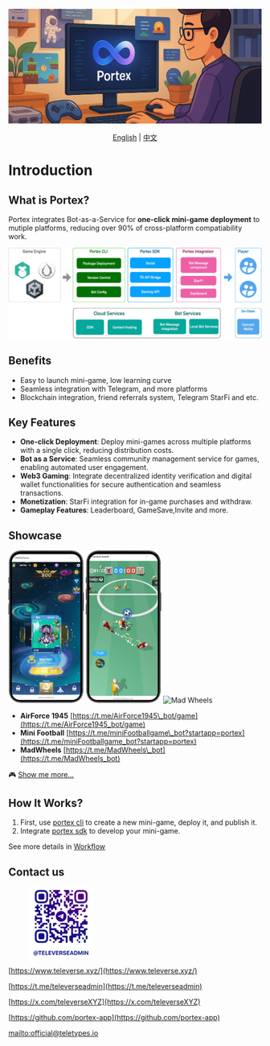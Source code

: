 ![Portex Welcome](en/.gitbook/assets/portex_welcome.jpg)

<div align="center">
  <a href="https://portex-app.gitbook.io/portex-docs" target="_blank">English</a> | <a href="https://portex-app.gitbook.io/portex-docs/cn" target="_blank">中文</a>
</div>

# Introduction

## What is Portex?

Portex integrates Bot-as-a-Service for **one-click mini-game deployment** to mutiple platforms, reducing over 90% of cross-platform compatiability work.

![Portex infra](en/assets/portex.png)

## Benefits

* Easy to launch mini-game, low learning curve
* Seamless integration with Telegram, and more platforms
* Blockchain integration, friend referrals system, Telegram StarFi and etc. 


## Key Features

* **One-click Deployment**: Deploy mini-games across multiple platforms with a single click, reducing distribution costs.
* **Bot as a Service**: Seamless community management service for games, enabling automated user engagement.
* **Web3 Gaming**: Integrate decentralized identity verification and digital wallet functionalities for secure authentication and seamless transactions.
* **Monetization**: StarFi integration for in-game purchases and withdraw.
* **Gameplay Features**: Leaderboard, GameSave,Invite and more. 

## Showcase

<img src="en/.gitbook/assets/AirForce.png" alt="AirForce 1945" width="150"> <img src="en/.gitbook/assets/mini%20football.png" alt="Mini Football Game" width="150"> <img src="en/.gitbook/assets/car.avif" alt="Mad Wheels" width="150">

* **AirForce 1945** [https://t.me/AirForce1945\_bot/game](https://t.me/AirForce1945_bot/game)
* **Mini Football** [https://t.me/miniFootballgame\_bot?startapp=portex](https://t.me/miniFootballgame_bot?startapp=portex)
* **MadWheels** [https://t.me/MadWheels\_bot](https://t.me/MadWheels_bot)

🎮 [Show me more...](getting-started/showcase.md)

## How It Works?

1. First, use [portex cli](en/cli/overview.md) to create a new mini-game, deploy it, and publish it.
2. Integrate [portex sdk](en/sdk/overview.md) to develop your mini-game.

See more details in [Workflow](en/getting-started/workflow.md)

## Contact us

<figure><img src="en/assets/contact.png" alt="contact us" width="128"><figcaption></figcaption></figure>

[https://www.televerse.xyz/](https://www.televerse.xyz/)

[https://t.me/televerseadmin](https://t.me/televerseadmin)

[https://x.com/televerseXYZ](https://x.com/televerseXYZ)

[https://github.com/portex-app](https://github.com/portex-app)

[mailto:official@teletypes.io](mailto:official@teletypes.io)
